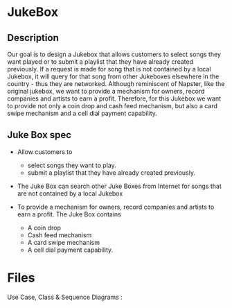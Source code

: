 # JukeBox

## Description

Our goal is to design a Jukebox that allows customers to select songs they want played or to submit a playlist that they have already created previously. If a request is made for song that is not contained by a local Jukebox, it will query for that song from other Jukeboxes elsewhere in the country - thus they are networked. Although reminiscent of Napster, like the original jukebox, we want to provide a mechanism for owners, record companies and artists to earn a profit. Therefore, for this Jukebox we want to provide not only a coin drop and cash feed mechanism, but also a card swipe mechanism and a cell dial payment capability.

## Juke Box spec

* Allow customers to

    * select songs they want to play.
    * submit a playlist that they have already created previously. 

* The Juke Box can search other Juke Boxes from Internet for songs that are not contained by a local Jukebox

* To provide a mechanism for owners, record companies and artists to earn a profit. The Juke Box contains

    * A coin drop 
    * Cash feed mechanism 
    * A card swipe mechanism 
    * A cell dial payment capability.

# Files

Use Case, Class & Sequence Diagrams : 
